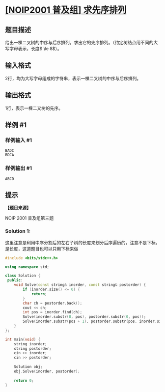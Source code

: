 # [[NOIP2001 普及组] 求先序排列](https://www.luogu.com.cn/problem/P1030)

## 题目描述

给出一棵二叉树的中序与后序排列。求出它的先序排列。（约定树结点用不同的大写字母表示，长度$  \le  8$）。

## 输入格式

$2$行，均为大写字母组成的字符串，表示一棵二叉树的中序与后序排列。

## 输出格式

$1$行，表示一棵二叉树的先序。

## 样例 #1

### 样例输入 #1

```
BADC
BDCA
```

### 样例输出 #1

```
ABCD
```

## 提示

**【题目来源】**

NOIP 2001 普及组第三题



### Solution 1:

这里注意是利用中序分割后的左右子树的长度来划分后序遍历的，注意不是下标，是长度，这道题目也可以只用下标来做

````c++
#include <bits/stdc++.h>

using namespace std;

class Solution {
 public:
 	void Solve(const string& inorder, const string& postorder) {
		if (inorder.size() <= 0) {
			return;
		}
		char ch = postorder.back();
		cout << ch;
		int pos = inorder.find(ch);
		Solve(inorder.substr(0, pos), postorder.substr(0, pos));
		Solve(inorder.substr(pos + 1), postorder.substr(pos, inorder.size() - pos - 1));
	}  	
};

int main(void) {
	string inorder;
	string postorder;
	cin >> inorder;
	cin >> postorder;
	
	Solution obj;
	obj.Solve(inorder, postorder);
	
	return 0;
}
````

